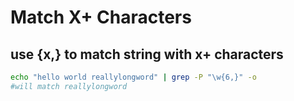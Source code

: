 # Match X+ Characters

## use {x,} to match string with x+ characters

```bash
echo "hello world reallylongword" | grep -P "\w{6,}" -o 
#will match reallylongword
```

